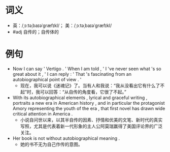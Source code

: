 # 词义
- 英：/ˌɔːtəˌbaɪəˈɡræfɪkl/； 美：/ˌɔːtəˌbaɪəˈɡræfɪkl/
- #adj 自传的；自传体的
# 例句
- Now I can say ' Vertigo . ' When I am told , ' I 've never seen what 's so great about it , ' I can reply : ' That 's fascinating from an autobiographical point of view . '
	- 现在，我可以说《迷魂记》了。当有人和我说：“我从没看出它有什么了不起”时，我可以回答：“从自传的角度看，它很了不起。”
- With its autobiographical elements , lyrical and graceful writing , portraits a new era in American history , and in particular the protagonist Amory representing the youth of the era , that first novel has drawn wide critical attention in America .
	- 小说自问世以来，以其半自传的因素、抒情和优美的文笔、新时代的真实写照，尤其是代表着新一代形象的主人公阿莫瑞赢得了美国评论界的广泛关注。
- Her book is not without autobiographical meaning .
	- 她的书不无为自己作传的意图。
